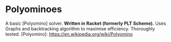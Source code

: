 # Polyominoes
A basic [Polyomino] solver.
**Written in Racket (formerly PLT Scheme).**
Uses Graphs and backtracking algorithm to maximise efficiency.
Thoroughly tested.
[Polyomino]: <https://en.wikipedia.org/wiki/Polyomino>
